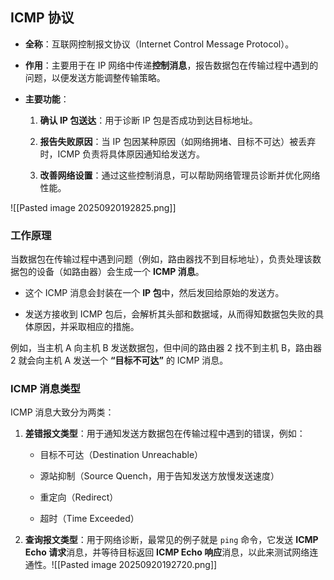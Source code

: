 ## **ICMP 协议**

- **全称**：互联网控制报文协议（Internet Control Message Protocol）。
    
- **作用**：主要用于在 IP 网络中传递**控制消息**，报告数据包在传输过程中遇到的问题，以便发送方能调整传输策略。
    
- **主要功能**：
    
    1. **确认 IP 包送达**：用于诊断 IP 包是否成功到达目标地址。
        
    2. **报告失败原因**：当 IP 包因某种原因（如网络拥堵、目标不可达）被丢弃时，ICMP 负责将具体原因通知给发送方。
        
    3. **改善网络设置**：通过这些控制消息，可以帮助网络管理员诊断并优化网络性能。
        
![[Pasted image 20250920192825.png]]
### **工作原理**

当数据包在传输过程中遇到问题（例如，路由器找不到目标地址），负责处理该数据包的设备（如路由器）会生成一个 **ICMP 消息**。

- 这个 ICMP 消息会封装在一个 **IP 包**中，然后发回给原始的发送方。
    
- 发送方接收到 ICMP 包后，会解析其头部和数据域，从而得知数据包失败的具体原因，并采取相应的措施。
    

例如，当主机 A 向主机 B 发送数据包，但中间的路由器 2 找不到主机 B，路由器 2 就会向主机 A 发送一个 **“目标不可达”** 的 ICMP 消息。

### **ICMP 消息类型**

ICMP 消息大致分为两类：

1. **差错报文类型**：用于通知发送方数据包在传输过程中遇到的错误，例如：
    
    - 目标不可达（Destination Unreachable）
        
    - 源站抑制（Source Quench，用于告知发送方放慢发送速度）
        
    - 重定向（Redirect）
        
    - 超时（Time Exceeded）
        
2. **查询报文类型**：用于网络诊断，最常见的例子就是 `ping` 命令，它发送 **ICMP Echo 请求**消息，并等待目标返回 **ICMP Echo 响应**消息，以此来测试网络连通性。![[Pasted image 20250920192720.png]]